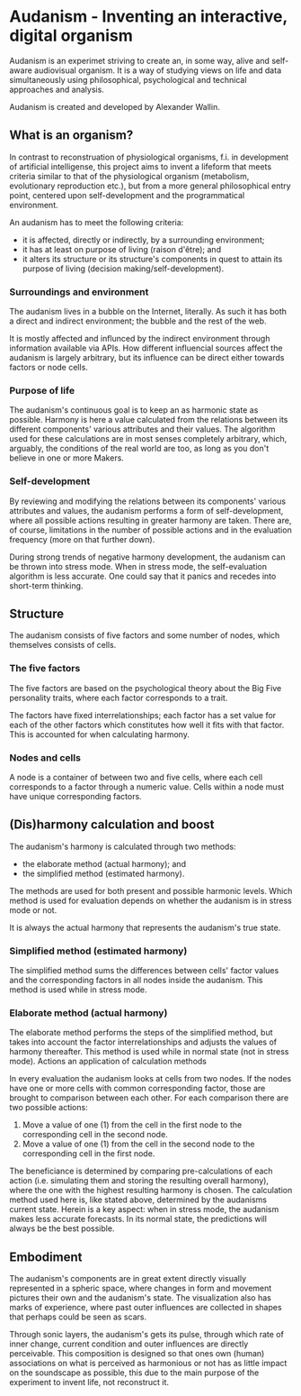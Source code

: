 # Audanism - Inventing an interactive, digital organism

Audanism is an experimet striving to create an, in some way, alive and self-aware audiovisual organism. It is a way of studying views on life and data simultaneously using philosophical, psychological and technical approaches and analysis.

Audanism is created and developed by Alexander Wallin.

## What is an organism?

In contrast to reconstruation of physiological organisms, f.i. in development of artificial intelligense, this project aims to invent a lifeform that meets criteria similar to that of the physiological organism (metabolism, evolutionary reproduction etc.), but from a more general philosophical entry point, centered upon self-development and the programmatical environment.

An audanism has to meet the following criteria:

* it is affected, directly or indirectly, by a surrounding environment;
* it has at least on purpose of living (raison d'être); and
* it alters its structure or its structure's components in quest to attain its purpose of living (decision making/self-development).

### Surroundings and environment

The audanism lives in a bubble on the Internet, literally. As such it has both a direct and indirect environment; the bubble and the rest of the web.

It is mostly affected and influnced by the indirect environment through information available via APIs. How different influencial sources affect the audanism is largely arbitrary, but its influence can be direct either towards factors or node cells.

### Purpose of life

The audanism's continuous goal is to keep an as harmonic state as possible. Harmony is here a value calculated from the relations between its different components' various attributes and their values. The algorithm used for these calculations are in most senses completely arbitrary, which, arguably, the conditions of the real world are too, as long as you don't believe in one or more Makers.

### Self-development

By reviewing and modifying the relations between its components' various attributes and values, the audanism performs a form of self-development, where all possible actions resulting in greater harmony are taken. There are, of course, limitations in the number of possible actions and in the evaluation frequency (more on that further down).

During strong trends of negative harmony development, the audanism can be thrown into stress mode. When in stress mode, the self-evaluation algorithm is less accurate. One could say that it panics and recedes into short-term thinking.

## Structure

The audanism consists of five factors and some number of nodes, which themselves consists of cells.

### The five factors

The five factors are based on the psychological theory about the Big Five personality traits, where each factor corresponds to a trait.

The factors have fixed interrelationships; each factor has a set value for each of the other factors which constitutes how well it fits with that factor. This is accounted for when calculating harmony.

### Nodes and cells

A node is a container of between two and five cells, where each cell corresponds to a factor through a numeric value. Cells within a node must have unique corresponding factors.

## (Dis)harmony calculation and boost

The audanism's harmony is calculated through two methods:

* the elaborate method (actual harmony); and
* the simplified method (estimated harmony).

The methods are used for both present and possible harmonic levels. Which method is used for evaluation depends on whether the audanism is in stress mode or not.

It is always the actual harmony that represents the audanism's true state.

### Simplified method (estimated harmony)

The simplified method sums the differences between cells' factor values and the corresponding factors in all nodes inside the audanism. This method is used while in stress mode.

### Elaborate method (actual harmony)

The elaborate method performs the steps of the simplified method, but takes into account the factor interrelationships and adjusts the values of harmony thereafter. This method is used while in normal state (not in stress mode).
Actions an application of calculation methods

In every evaluation the audanism looks at cells from two nodes. If the nodes have one or more cells with common corresponding factor, those are brought to comparison between each other. For each comparison there are two possible actions:

1. Move a value of one (1) from the cell in the first node to the corresponding cell in the second node.
2. Move a value of one (1) from the cell in the second node to the corresponding cell in the first node.

The beneficiance is determined by comparing pre-calculations of each action (i.e. simulating them and storing the resulting overall harmony), where the one with the highest resulting harmony is chosen. The calculation method used here is, like stated above, determined by the audanisms current state. Herein is a key aspect: when in stress mode, the audanism makes less accurate forecasts. In its normal state, the predictions will always be the best possible.

## Embodiment

The audanism's components are in great extent directly visually represented in a spheric space, where changes in form and movement pictures their own and the audanism's state. The visualization also has marks of experience, where past outer influences are collected in shapes that perhaps could be seen as scars.

Through sonic layers, the audanism's gets its pulse, through which rate of inner change, current condition and outer influences are directly perceivable. This composition is designed so that ones own (human) associations on what is perceived as harmonious or not has as little impact on the soundscape as possible, this due to the main purpose of the experiment to invent life, not reconstruct it.
